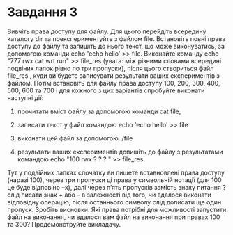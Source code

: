 # Завдання 3

Вивчіть права доступу для файлу. Для цього перейдіть всередину каталогу dir та поекспериментуйте з файлом file. Встановіть повні права доступу до файлу та запишіть до нього текст, що може виконуватись, за допомогою команди echo 'echo hello' >> file.  Виконайте команду echo "777   rwx   cat   wrt   run" >> file_res (увага: між різними словами всередині подвіних лапок рівно по три пропуски), після цього створиться файл file_res , куди ви будете записувати результати ваших експериментів з файлом.
Потім встановіть для файлу права доступу 100, 200, 300, 400, 500, 600 та 700 і для кожного з цих варіантів спробуйте виконати наступні дії:

1) прочитати вміст файлу за допомогою команди cat file, 

2) записати текст у файл командою echo 'echo hello' >> file 

3) виконати цей файл за допомогою ./file 

4) результати ваших експериментів допишіть до файлу з результатами командою echo "100   rwx     ?     ?     ? " >> file_res.

 Тут у подвійних лапках спочатку ви пишете вставновлені права доступу (наразі 100), через три пропуски ці права у символьній нотації (для 100 це буде відповіно –x), далі через п’ять пропусків замість знаку питання ? слід писати знак + або – в залежності від того, чи вдалося виконати відповідну операцію, після останнього символу слід дописати ще один пропуск. 
Зробіть висновки. Які права потрібні для можливості запустити файл на виконання, чи вдалося вам файл на виконання при правах 100 та 300? Продемонструйте викладачу.
